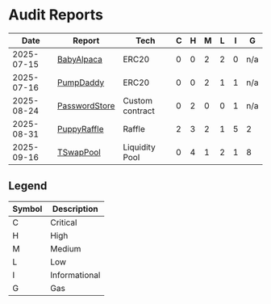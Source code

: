 # Audit Reports

| Date       | Report                                                  | Tech            | C   | H   | M   | L   | I   | G   |
| ---------- | ------------------------------------------------------- | --------------- | --- | --- | --- | --- | --- | --- |
| 2025-07-15 | [BabyAlpaca](./reports/2025-07-15-BabyAlpaca.pdf)       | ERC20           | 0   | 0   | 2   | 2   | 0   | n/a |
| 2025-07-16 | [PumpDaddy](./reports/2025-07-16-PumpDaddy.pdf)         | ERC20           | 0   | 0   | 2   | 1   | 1   | n/a |
| 2025-08-24 | [PasswordStore](./reports/2025-08-24-PasswordStore.pdf) | Custom contract | 0   | 2   | 0   | 0   | 1   | n/a |
| 2025-08-31 | [PuppyRaffle](./reports/2025-08-31-PuppyRaffle.pdf)     | Raffle          | 2   | 3   | 2   | 1   | 5   | 2   |
| 2025-09-16 | [TSwapPool](./reports/2025-09-16-TSwapPool.pdf)         | Liquidity Pool  | 0   | 4   | 1   | 2   | 1   | 8   |

## Legend

| Symbol | Description   |
| ------ | ------------- |
| C      | Critical      |
| H      | High          |
| M      | Medium        |
| L      | Low           |
| I      | Informational |
| G      | Gas           |